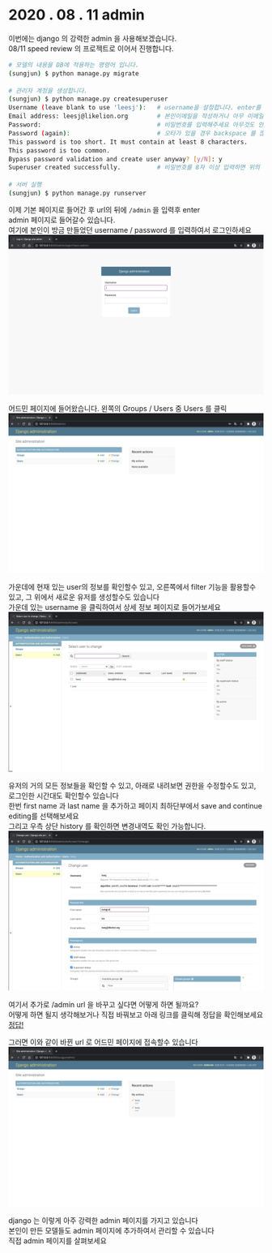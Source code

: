 2020 . 08 . 11 admin
=

이번에는 django 의 강력한 admin 을 사용해보겠습니다.  
08/11 speed review 의 프로젝트로 이어서 진행합니다. 
``` bash
# 모델의 내용을 DB에 적용하는 명령어 입니다. 
(sungjun) $ python manage.py migrate

# 관리자 계정을 생성합니다. 
(sungjun) $ python manage.py createsuperuser
Username (leave blank to use 'leesj'):   # username을 설정합니다. enter를 입력하거나 원하는 username을 설정해주세요
Email address: leesj@likelion.org        # 본인이메일을 작성하거나 아무 이메일을 작성해주세요.
Password:                                # 비밀번호를 입력해주세요 아무것도 안나오지만 입력이 정상적으로 되는 중입니다. 
Password (again):                        # 오타가 있을 경우 backspace 를 많~~~이 눌러서 지운후 다시 써주세요
This password is too short. It must contain at least 8 characters.
This password is too common.
Bypass password validation and create user anyway? [y/N]: y   
Superuser created successfully.          # 비밀번호를 8자 이상 입력하면 위의 3개의 메세지는 나오지 않고 해당 메세지가 나옵니다.

# 서버 실행
(sungjun) $ python manage.py runserver
```

이제 기본 페이지로 들어간 후 url의 뒤에 `/admin` 을 입력후 enter  
admin 페이지로 들어갈수 있습니다.  
여기에 본인이 방금 만들었던 username / password 를 입력하여서 로그인하세요
![admin](image/0811/04.png)

어드민 페이지에 들어왔습니다. 왼쪽의 Groups / Users 중 Users 를 클릭  
![admin login](image/0811/05.png)

가운데에 현재 있는 user의 정보를 확인할수 있고, 오른쪽에서 filter 기능을 활용할수 있고, 그 위에서 새로운 유저를 생성할수도 있습니다  
가운데 있는 username 을 클릭하여서 상세 정보 페이지로 들어가보세요
![admin users](image/0811/06.png)

유저의 거의 모든 정보들을 확인할 수 있고, 아래로 내려보면 권한을 수정할수도 있고, 로그인한 시간대도 확인할수 있습니다  
한번 first name 과 last name 을 추가하고 페이지 최하단부에서 save and continue editing를 선택해보세요  
그리고 우측 상단 history 를 확인하면 변경내역도 확인 가능합니다.  
![user editin](image/0811/07.png)

여기서 추가로 /admin url 을 바꾸고 싶다면 어떻게 하면 될까요?  
어떻게 하면 될지 생각해보거나 직접 바꿔보고 아래 링크를 클릭해 정답을 확인해보세요  
[정답!](image/0811/08.png)

그러면 이와 같이 바뀐 url 로 어드민 페이지에 접속할수 있습니다   
![admin](image/0811/09.png)

django 는 이렇게 아주 강력한 admin 페이지를 가지고 있습니다  
본인이 만든 모델들도 admin 페이지에 추가하여서 관리할 수 있습니다  
직접 admin 페이지를 살펴보세요 